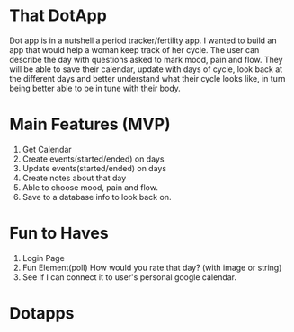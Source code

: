 
# That DotApp
Dot app is in a nutshell a period tracker/fertility app. I wanted to build an app that would help a woman keep track of her
cycle. The user can describe the day with questions asked to mark mood, pain and flow. They will be able to 
save their calendar, update with days of cycle, look back at the different days and better understand what their cycle looks like, in turn 
being better able to be in tune with their body.

# Main Features (MVP)

1. Get Calendar
2. Create events(started/ended) on days
3. Update events(started/ended) on days
4. Create notes about that day
5. Able to choose mood, pain and flow.
6. Save to a database info to look back on.

# Fun to Haves
1. Login Page
2. Fun Element(poll) How would you rate that day? (with image or string)
3. See if I can connect it to user's personal google calendar.
# Dotapps
